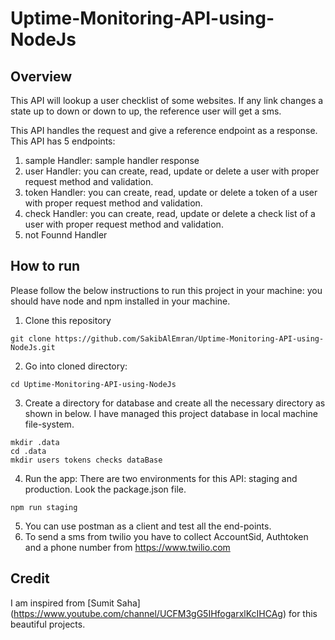 # Uptime-Monitoring-API-using-NodeJs

## Overview 
This API will lookup a user checklist of some websites. If any link changes a state up to down or down to up, the reference user will get a sms.

This API handles the request and give a reference endpoint as a response. This API has 5 endpoints:
1.  sample Handler: sample handler response
2.  user Handler: you can create, read, update or delete a user with proper request method and validation.
3.  token Handler: you can create, read, update or delete a token of a user with proper request method and validation.
4.  check Handler: you can create, read, update or delete a check list of a user with proper request method and validation.
5.  not Founnd Handler

## How to run
Please follow the below instructions to run this project in your machine: you should have node and npm installed in your machine.
1. Clone this repository 
```
git clone https://github.com/SakibAlEmran/Uptime-Monitoring-API-using-NodeJs.git
```
2. Go into cloned directory: 
```
cd Uptime-Monitoring-API-using-NodeJs
```
3. Create a directory for database and create all the necessary directory as shown in below. I have managed this project database in local machine file-system. 
```
mkdir .data
cd .data
mkdir users tokens checks dataBase
```
4. Run the app: There are two environments for this API: staging and production. Look the package.json file.
```
npm run staging
```
5. You can use postman as a client and test all the end-points.
6. To send a sms from twilio you have to collect AccountSid, Authtoken and a phone number from https://www.twilio.com

## Credit
I am inspired from [Sumit Saha] (https://www.youtube.com/channel/UCFM3gG5IHfogarxlKcIHCAg) for this beautiful projects.





